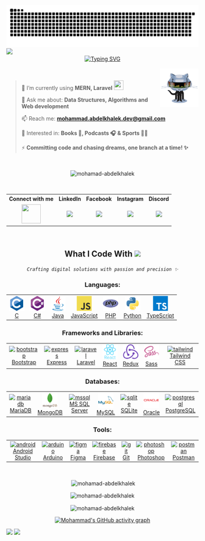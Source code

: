 <div align="center"> 
  <img src="https://github.com/mohamad-abdelkhalek/mohamad-abdelkhalek/blob/output/github-snake-dark.svg" alt="snake gif" />
</div>
  
<img src="https://user-images.githubusercontent.com/73097560/115834477-dbab4500-a447-11eb-908a-139a6edaec5c.gif">

<div align="center">
  <a href="https://git.io/typing-svg">
    <img src="https://readme-typing-svg.demolab.com?font=Righteous&size=36&duration=3000&pause=1000&color=36BCF7&vCenter=true&width=700&lines=Hello+Geeks+!+%E2%9D%A4;I'm+Mohammad+Abdelkhalek👋;A+Computer+Science+Graduate;A+Full-Stack+Developer+&#128104;&#8205;&#128187" alt="Typing SVG">
  </a>
</div>





<br>
<img src="https://raw.githubusercontent.com/Sabyasachi-Seal/Sabyasachi-Seal/ouput/github.gif" width="20%" hight="20%" align="right">
<br>

>🚀  I’m currently using **MERN, Laravel** <img src="https://media.giphy.com/media/eNAsjO55d76Ok/giphy.gif" width="25" height="25">
>
>💬  Ask me about: **Data Structures, Algorithms and Web development**
>
>📫  Reach me: **mohammad.abdelkhalek.dev@gmail.com**
>
>🙂  Interested in: **Books 📖, Podcasts 🎧 & Sports 🤾‍♀️**
>
>⚡  **Committing code and chasing dreams, one branch at a time! ✨**

<br>
<p align="center"> <img src="https://komarev.com/ghpvc/?username=mohamad-abdelkhalek&label=Profile%20views&color=141439&style=plastic" alt="mohamad-abdelkhalek" /> </p>
<br>



<table align="center">
<tr>
<th>Connect with me</th>
<th>LinkedIn</th>
<th>Facebook</th>
<th>Instagram</th>
<th>Discord</th>
</tr>
<tr align="center">
<td>
<a href="https://www.linkedin.com/in/mohammad-abdelkhalek-b64405233/">
<img src="https://media.tenor.com/Ud8Px21wDcYAAAAi/thisisfinland-finland.gif" height="50" width="50">
</a>
</td>
<td>
<a href="https://www.linkedin.com/in/mohammad-abdelkhalek-b64405233/">
<img src="https://raw.githubusercontent.com/rahuldkjain/github-profile-readme-generator/master/src/images/icons/Social/linked-in-alt.svg" height="40">
</a>
</td>
<td>
<a href="https://fb.com/mohamad-j-abdelkhalek">
<img src="https://raw.githubusercontent.com/rahuldkjain/github-profile-readme-generator/master/src/images/icons/Social/facebook.svg" height="40">
</a>
</td>
<td>
<a href="https://instagram.com/mhmd_abdelkhalek">
<img src="https://raw.githubusercontent.com/rahuldkjain/github-profile-readme-generator/master/src/images/icons/Social/instagram.svg" height="40">
</a>
</td>
<td>
<a href="https://discord.gg/WVzvcN5J">
<img src="https://raw.githubusercontent.com/rahuldkjain/github-profile-readme-generator/master/src/images/icons/Social/discord.svg" height="45">
</a>
</td>
</tr>
</table>
<br>
<h2 align="center">
  What I Code With 
  <img src="https://media.giphy.com/media/WUlplcMpOCEmTGBtBW/giphy.gif" width="50"> 
</h2>

<p align="center">
  <code><em>Crafting digital solutions with passion and precision ✨</em></code>
</p>

<h3 align="center">Languages:</h3>
<div align="center">
<p align="center">
<table>
<tr>
<td align="center">
<a href="https://www.cprogramming.com/" target="_blank" rel="noreferrer">
<img src="https://raw.githubusercontent.com/devicons/devicon/master/icons/c/c-original.svg" alt="c" width="40" height="40"/>
<br>C
</a>
</td>
<td align="center">
<a href="https://www.w3schools.com/cs/" target="_blank" rel="noreferrer">
<img src="https://raw.githubusercontent.com/devicons/devicon/master/icons/csharp/csharp-original.svg" alt="csharp" width="40" height="40"/>
<br>C#
</a>
</td>
<td align="center">
<a href="https://www.java.com" target="_blank" rel="noreferrer">
<img src="https://raw.githubusercontent.com/devicons/devicon/master/icons/java/java-original.svg" alt="java" width="40" height="40"/>
<br>Java
</a>
</td>
<td align="center">
<a href="https://developer.mozilla.org/en-US/docs/Web/JavaScript" target="_blank" rel="noreferrer">
<img src="https://raw.githubusercontent.com/devicons/devicon/master/icons/javascript/javascript-original.svg" alt="javascript" width="40" height="40"/>
<br>JavaScript
</a>
</td>
<td align="center">
<a href="https://www.php.net" target="_blank" rel="noreferrer">
<img src="https://raw.githubusercontent.com/devicons/devicon/master/icons/php/php-original.svg" alt="php" width="40" height="40"/>
<br>PHP
</a>
</td>
<td align="center">
<a href="https://www.python.org" target="_blank" rel="noreferrer">
<img src="https://raw.githubusercontent.com/devicons/devicon/master/icons/python/python-original.svg" alt="python" width="40" height="40"/>
<br>Python
</a>
</td>
<td align="center">
<a href="https://www.typescriptlang.org/" target="_blank" rel="noreferrer">
<img src="https://raw.githubusercontent.com/devicons/devicon/master/icons/typescript/typescript-original.svg" alt="typescript" width="40" height="40"/>
<br>TypeScript
</a>
</td>
</tr>
</table>
</p>
</div>

<h3 align="center">Frameworks and Libraries:</h3>
<table align="center">
  <tr>
    <td align="center">
      <a href="https://getbootstrap.com" target="_blank" rel="noreferrer">
        <img src="https://img.icons8.com/?size=100&id=ZMc42tPbG32H&format=png&color=000000" alt="bootstrap" width="40" height="40"/>
        <br>Bootstrap
      </a>
    </td>
    <td align="center">
      <a href="https://expressjs.com" target="_blank" rel="noreferrer">
        <img src="https://img.icons8.com/?size=100&id=kg46nzoJrmTR&format=png&color=FFFFFF" alt="express" width="40" height="40"/>
        <br>Express
      </a>
    </td>
    <td align="center">
      <a href="https://laravel.com/" target="_blank" rel="noreferrer">
        <img src="https://cdn.worldvectorlogo.com/logos/laravel-2.svg" alt="laravel" width="40" height="40"/>
        <br>Laravel
      </a>
    </td>
    <td align="center">
      <a href="https://reactjs.org/" target="_blank" rel="noreferrer">
        <img src="https://raw.githubusercontent.com/devicons/devicon/master/icons/react/react-original-wordmark.svg" alt="react" width="40" height="40"/>
        <br>React
      </a>
    </td>
    <td align="center">
      <a href="https://redux.js.org" target="_blank" rel="noreferrer">
        <img src="https://raw.githubusercontent.com/devicons/devicon/master/icons/redux/redux-original.svg" alt="redux" width="40" height="40"/>
        <br>Redux
      </a>
    </td>
    <td align="center">
      <a href="https://sass-lang.com" target="_blank" rel="noreferrer">
        <img src="https://raw.githubusercontent.com/devicons/devicon/master/icons/sass/sass-original.svg" alt="sass" width="40" height="40"/>
        <br>Sass
      </a>
    </td>
    <td align="center">
      <a href="https://tailwindcss.com/" target="_blank" rel="noreferrer">
        <img src="https://www.vectorlogo.zone/logos/tailwindcss/tailwindcss-icon.svg" alt="tailwind" width="40" height="40"/>
        <br>Tailwind CSS
      </a>
    </td>
  </tr>
</table>


<h3 align="center">Databases:</h3>
<table align="center">
<tr>
<td align="center">
<a href="https://mariadb.org/" target="_blank" rel="noreferrer">
<img src="https://img.icons8.com/?size=100&id=DakakaPez2uy&format=png&color=000000" alt="mariadb" width="40" height="40"/>
<br>MariaDB
</a>
</td>
<td align="center">
<a href="https://www.mongodb.com/" target="_blank" rel="noreferrer">
<img src="https://raw.githubusercontent.com/devicons/devicon/master/icons/mongodb/mongodb-original-wordmark.svg" alt="mongodb" width="40" height="40"/>
<br>MongoDB
</a>
</td>
<td align="center">
<a href="https://www.microsoft.com/en-us/sql-server" target="_blank" rel="noreferrer">
<img src="https://img.icons8.com/?size=100&id=laYYF3dV0Iew&format=png&color=000000" alt="mssql" width="40" height="40"/>
<br>MS SQL Server
</a>
</td>
<td align="center">
<a href="https://www.mysql.com/" target="_blank" rel="noreferrer">
<img src="https://raw.githubusercontent.com/devicons/devicon/master/icons/mysql/mysql-original-wordmark.svg" alt="mysql" width="40" height="40"/>
<br>MySQL
</a>
</td>
<td align="center">
<a href="https://www.sqlite.org/" target="_blank" rel="noreferrer">
<img src="https://www.vectorlogo.zone/logos/sqlite/sqlite-icon.svg" alt="sqlite" width="40" height="40"/>
<br>SQLite
</a>
</td>
<td align="center">
<a href="https://www.oracle.com/" target="_blank" rel="noreferrer">
<img src="https://raw.githubusercontent.com/devicons/devicon/master/icons/oracle/oracle-original.svg" alt="oracle" width="40" height="40"/>
<br>Oracle
</a>
</td>
<td align="center">
<a href="https://www.postgresql.org" target="_blank" rel="noreferrer">
<img src="https://img.icons8.com/?size=100&id=LwQEs9KnDgIo&format=png&color=000000" alt="postgresql" width="40" height="40"/>
<br>PostgreSQL
</a>
</td>
</tr>
</table>

<h3 align="center">Tools:</h3>
<table align="center">
<tr>
<td align="center">
<a href="https://developer.android.com/studio" target="_blank" rel="noreferrer">
<img src="https://img.icons8.com/?size=100&id=HehcotaMmuL6&format=png&color=000000" alt="android" width="40" height="40"/>
<br>Android Studio
</a>
</td>
<td align="center">
<a href="https://www.arduino.cc/" target="_blank" rel="noreferrer">
<img src="https://img.icons8.com/?size=100&id=bQNDZ3K3MrLb&format=png&color=000000" alt="arduino" width="40" height="40"/>
<br>Arduino
</a>
</td>
<td align="center">
<a href="https://www.figma.com/" target="_blank" rel="noreferrer">
<img src="https://www.vectorlogo.zone/logos/figma/figma-icon.svg" alt="figma" width="40" height="40"/>
<br>Figma
</a>
</td>
<td align="center">
<a href="https://firebase.google.com/" target="_blank" rel="noreferrer">
<img src="https://www.vectorlogo.zone/logos/firebase/firebase-icon.svg" alt="firebase" width="40" height="40"/>
<br>Firebase
</a>
</td>
<td align="center">
<a href="https://git-scm.com/" target="_blank" rel="noreferrer">
<img src="https://www.vectorlogo.zone/logos/git-scm/git-scm-icon.svg" alt="git" width="40" height="40"/>
<br>Git
</a>
</td>
<td align="center">
<a href="https://www.photoshop.com/en" target="_blank" rel="noreferrer">
<img src="https://img.icons8.com/?size=100&id=Cy4DRjeYKjRa&format=png&color=000000" alt="photoshop" width="40" height="40"/>
<br>Photoshop
</a>
</td>
<td align="center">
<a href="https://postman.com" target="_blank" rel="noreferrer">
<img src="https://www.vectorlogo.zone/logos/getpostman/getpostman-icon.svg" alt="postman" width="40" height="40"/>
<br>Postman
</a>
</td>
</tr>
</table>




<br>
<p align="center">&nbsp;<img align="center" src="https://github-readme-stats.vercel.app/api?username=mohamad-abdelkhalek&show_icons=true&theme=outrun&locale=en" alt="mohamad-abdelkhalek" /></p>

<p align="center"><img align="center" src="https://github-readme-streak-stats.herokuapp.com/?user=mohamad-abdelkhalek&theme=outrun" alt="mohamad-abdelkhalek" /></p>

<p align="center"><img align="center" src="https://github-readme-stats.vercel.app/api/top-langs?username=mohamad-abdelkhalek&show_icons=true&theme=outrun" alt="mohamad-abdelkhalek" /></p>

<p align="center">
  <a href="https://github.com/ashutosh00710/github-readme-activity-graph">
    <img src="https://github-readme-activity-graph.vercel.app/graph?username=mohamad-abdelkhalek&bg_color=141439&color=ffcc00&line=ffcc00&point=ff1aff&area=true&hide_border=true" width="800" height="400" alt="Mohammad's GitHub activity graph">
  </a>
</p>



<img src="https://raw.githubusercontent.com/trinib/trinib/82213791fa9ff58d3ca768ddd6de2489ec23ffca/images/footer.svg">

<img src="https://raw.githubusercontent.com/BrunnerLivio/brunnerlivio/master/images/marquee.svg">

